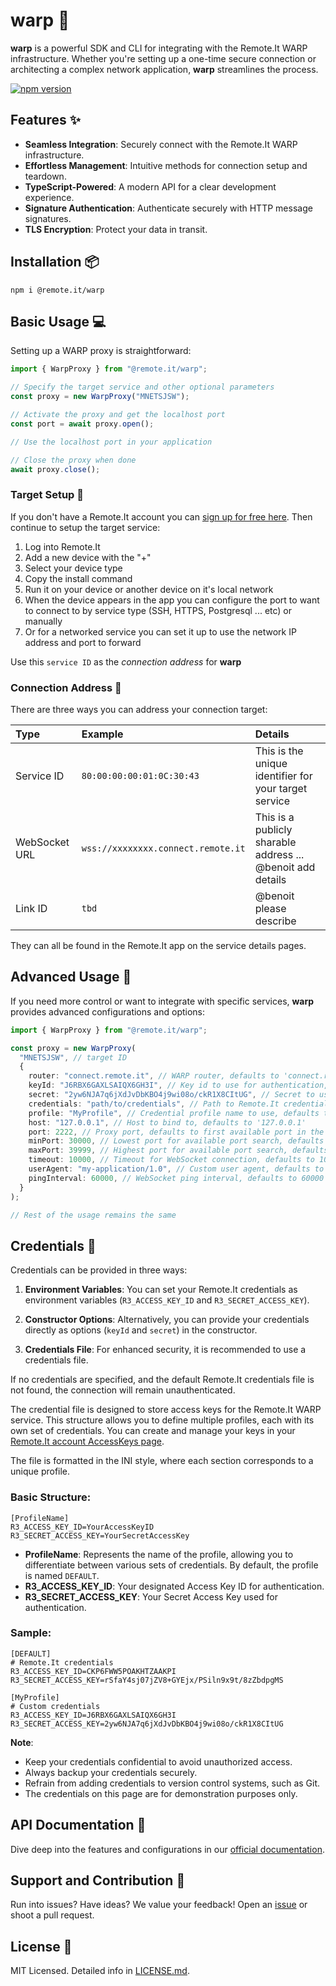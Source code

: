 # warp :rocket:

**warp** is a powerful SDK and CLI for integrating with the Remote.It WARP infrastructure. Whether you're setting up a
one-time secure connection or architecting a complex network application, **warp** streamlines the process.

[![npm version](https://badge.fury.io/js/%40remote.it%2Fwarp.svg)](https://www.npmjs.com/package/@remote.it/warp)

## Features :sparkles:

- **Seamless Integration**: Securely connect with the Remote.It WARP infrastructure.
- **Effortless Management**: Intuitive methods for connection setup and teardown.
- **TypeScript-Powered**: A modern API for a clear development experience.
- **Signature Authentication**: Authenticate securely with HTTP message signatures.
- **TLS Encryption**: Protect your data in transit.

## Installation :package:

```shell
npm i @remote.it/warp
```

## Basic Usage :computer:

Setting up a WARP proxy is straightforward:

```typescript
import { WarpProxy } from "@remote.it/warp";

// Specify the target service and other optional parameters
const proxy = new WarpProxy("MNETSJSW");

// Activate the proxy and get the localhost port
const port = await proxy.open();

// Use the localhost port in your application

// Close the proxy when done
await proxy.close();
```

### Target Setup :dart:

If you don't have a Remote.It account you can [sign up for free here](https://app.remote.it/#/sign-up). Then continue to setup the target service:

1. Log into Remote.It
2. Add a new device with the "+"
3. Select your device type
4. Copy the install command
5. Run it on your device or another device on it's local network
6. When the device appears in the app you can configure the port to want to connect to by service type (SSH, HTTPS, Postgresql ... etc) or manually
7. Or for a networked service you can set it up to use the network IP address and port to forward

Use this `service ID` as the _connection address_ for **warp**

### Connection Address :round_pushpin:

There are three ways you can address your connection target:

| Type          | Example                            | Details                                                     |
| :------------ | :--------------------------------- | :---------------------------------------------------------- |
| Service ID    | `80:00:00:00:01:0C:30:43`          | This is the unique identifier for your target service       |
| WebSocket URL | `wss://xxxxxxxx.connect.remote.it` | This is a publicly sharable address ... @benoit add details |
| Link ID       | `tbd`                              | @benoit please describe                                     |

They can all be found in the Remote.It app on the service details pages.

## Advanced Usage :wrench:

If you need more control or want to integrate with specific services, **warp** provides advanced configurations and
options:

```typescript
import { WarpProxy } from "@remote.it/warp";

const proxy = new WarpProxy(
  "MNETSJSW", // target ID
  {
    router: "connect.remote.it", // WARP router, defaults to 'connect.remote.it'
    keyId: "J6RBX6GAXLSAIQX6GH3I", // Key id to use for authentication, defaults to process.env.R3_ACCESS_KEY_ID
    secret: "2yw6NJA7q6jXdJvDbKBO4j9wi08o/ckR1X8CItUG", // Secret to use for authentication, defaults to process.env.R3_SECRET_ACCESS_KEY
    credentials: "path/to/credentials", // Path to Remote.It credentials file, defaults to ~/.remoteit/credentials
    profile: "MyProfile", // Credential profile name to use, defaults to 'DEFAULT'
    host: "127.0.0.1", // Host to bind to, defaults to '127.0.0.1'
    port: 2222, // Proxy port, defaults to first available port in the range below
    minPort: 30000, // Lowest port for available port search, defaults to 30000
    maxPort: 39999, // Highest port for available port search, defaults to 39999
    timeout: 10000, // Timeout for WebSocket connection, defaults to 10000 ms
    userAgent: "my-application/1.0", // Custom user agent, defaults to 'remoteit-warp/1.0'
    pingInterval: 60000, // WebSocket ping interval, defaults to 60000 ms
  }
);

// Rest of the usage remains the same
```

## Credentials :key:

Credentials can be provided in three ways:

1. **Environment Variables**: You can set your Remote.It credentials as environment variables (`R3_ACCESS_KEY_ID`
   and `R3_SECRET_ACCESS_KEY`).

2. **Constructor Options**: Alternatively, you can provide your credentials directly as options (`keyId` and `secret`)
   in the constructor.

3. **Credentials File**: For enhanced security, it is recommended to use a credentials file.

If no credentials are specified, and the default Remote.It credentials file is not found, the connection will remain
unauthenticated.

The credential file is designed to store access keys for the Remote.It WARP service. This structure allows you to define
multiple profiles, each with its own set of credentials. You can create and manage your keys in
your [Remote.It account AccessKeys page](https://link.remote.it/credentials).

The file is formatted in the INI style, where each section corresponds to a unique profile.

### Basic Structure:

```credentials
[ProfileName]
R3_ACCESS_KEY_ID=YourAccessKeyID
R3_SECRET_ACCESS_KEY=YourSecretAccessKey
```

- **ProfileName**: Represents the name of the profile, allowing you to differentiate between various sets of
  credentials. By default, the profile is named `DEFAULT`.
- **R3_ACCESS_KEY_ID**: Your designated Access Key ID for authentication.
- **R3_SECRET_ACCESS_KEY**: Your Secret Access Key used for authentication.

### Sample:

```credentials
[DEFAULT]
# Remote.It credentials
R3_ACCESS_KEY_ID=CKP6FWW5POAKHTZAAKPI
R3_SECRET_ACCESS_KEY=rSfaY4sj07jZV8+GYEjx/PSiln9x9t/8zZbdpgMS

[MyProfile]
# Custom credentials
R3_ACCESS_KEY_ID=J6RBX6GAXLSAIQX6GH3I
R3_SECRET_ACCESS_KEY=2yw6NJA7q6jXdJvDbKBO4j9wi08o/ckR1X8CItUG
```

**Note**:

- Keep your credentials confidential to avoid unauthorized access.
- Always backup your credentials securely.
- Refrain from adding credentials to version control systems, such as Git.
- The credentials on this page are for demonstration purposes only.

## API Documentation :book:

Dive deep into the features and configurations in our [official documentation](https://github.com/remoteit/warp-js).

## Support and Contribution :raising_hand:

Run into issues? Have ideas? We value your feedback! Open an [issue](https://github.com/remoteit/warp-js/issues) or
shoot a pull request.

## License :page_facing_up:

MIT Licensed. Detailed info in [LICENSE.md](LICENSE.md).
